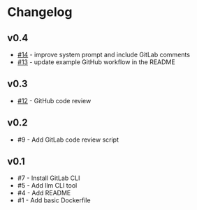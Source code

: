 # Changelog

## v0.4

- [#14](https://github.com/mrs-electronics-inc/bots/pull/14) - improve system prompt and include GitLab comments
- [#13](https://github.com/mrs-electronics-inc/bots/pull/13) - update example GitHub workflow in the README

## v0.3

- [#12](https://github.com/mrs-electronics-inc/bots/pull/12) - GitHub code review

## v0.2

- #9 - Add GitLab code review script

## v0.1

- #7 - Install GitLab CLI
- #5 - Add llm CLI tool
- #4 - Add README
- #1 - Add basic Dockerfile
